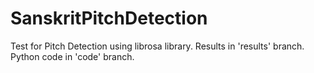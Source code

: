 # SanskritPitchDetection
Test for Pitch Detection using librosa library. Results in 'results' branch. Python code in 'code' branch.
